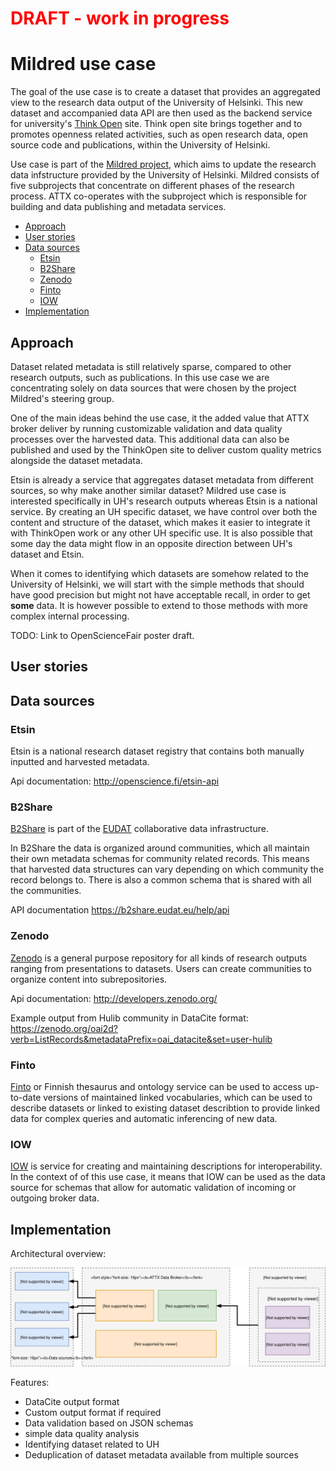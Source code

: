 <h1 style="color:red">DRAFT - work in progress</h1>

# Mildred use case

The goal of the use case is to create a dataset that provides an aggregated view to the research data output of the University of Helsinki. This new dataset and accompanied data API are then used as the backend service for university's [Think Open](https://www.helsinki.fi/en/research/think-open) site. Think open site brings together and to promotes openness related activities, such as open research data, open source code and publications, within the University of Helsinki.

Use case is part of the [Mildred project](http://blogs.helsinki.fi/mildred/), which aims to update the research data infstructure provided by the University of Helsinki. Mildred consists of five subprojects that concentrate on different phases of the research process. ATTX co-operates with the subproject which is responsible for building and data publishing and metadata services.

<!-- TOC START min:1 max:3 link:true update:false -->
  - [Approach](#approach)
  - [User stories](#user-stories)
  - [Data sources](#data-sources)
    - [Etsin](#etsin)
    - [B2Share](#b2share)
    - [Zenodo](#zenodo)
    - [Finto](#finto)
    - [IOW](#iow)
  - [Implementation](#implementation)

<!-- TOC END -->


## Approach

Dataset related metadata is still relatively sparse, compared to other research outputs, such as publications. In this use case we are concentrating solely on data sources that were chosen by the project Mildred's steering group.

One of the main ideas behind the use case, it the added value that ATTX broker deliver by running customizable validation and data quality processes over the harvested data. This additional data can also be published and used by the ThinkOpen site to deliver custom quality metrics alongside the dataset metadata.

Etsin is already a service that aggregates dataset metadata from different sources, so why make another similar dataset? Mildred use case is interested specifically in UH's research outputs whereas Etsin is a national service. By creating an UH specific dataset, we have control over both the content and structure of the dataset, which makes it easier to integrate it with ThinkOpen work or any other UH specific use. It is also possible that some day the data might flow in an opposite direction between UH's dataset and Etsin.

When it comes to identifying which datasets are somehow related to the University of Helsinki, we will start with the simple methods that should have good precision but might not have acceptable recall, in order to get **some** data. It is however possible to extend to those methods with more complex internal processing.

TODO: Link to OpenScienceFair poster draft.

## User stories

## Data sources

### Etsin

Etsin is a national research dataset registry that contains both manually inputted and harvested metadata.

Api documentation:
http://openscience.fi/etsin-api


### B2Share

[B2Share](https://b2share.eudat.eu/) is part of the [EUDAT](https://eudat.eu/) collaborative data infrastructure.

In B2Share the data is organized around communities, which all maintain their own metadata schemas for community related records. This means that harvested data structures can vary depending on which community the record belongs to. There is also a common schema that is shared with all the communities.

API documentation
https://b2share.eudat.eu/help/api

### Zenodo

[Zenodo](https://zenodo.org) is a general purpose repository for all kinds of research outputs ranging from presentations to datasets. Users can create communities to organize content into subrepositories.

Api documentation:
http://developers.zenodo.org/

Example output from Hulib community in DataCite format:
https://zenodo.org/oai2d?verb=ListRecords&metadataPrefix=oai_datacite&set=user-hulib

### Finto

[Finto](http://finto.fi/en/) or Finnish thesaurus and ontology service can be used to access up-to-date versions of maintained linked vocabularies, which can be used to describe datasets or linked to existing dataset describtion to provide linked data for complex queries and automatic inferencing of new data.

### IOW

[IOW](https://iow.csc.fi/) is service for creating and maintaining descriptions for interoperability. In the context of of this use case, it means that IOW can be used as the data source for schemas that allow for automatic validation of incoming or outgoing broker data.

## Implementation

Architectural overview:

![Architectural overview](images/ATTX-Mildred-architecture.svg)

Features:
* DataCite output format
* Custom output format if required
* Data validation based on JSON schemas
* simple data quality analysis
* Identifying dataset related to UH
* Deduplication of dataset metadata available from multiple sources
